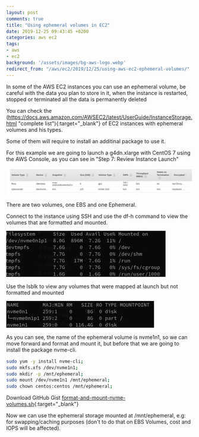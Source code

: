 ```yaml
---
layout: post
comments: true
title: "Using ephemeral volumes in EC2"
date: 2019-12-25 09:43:45 +0200
categories: aws ec2
tags:
- aws
- ec2
background: '/assets/images/bg-aws-logo.webp'
redirect_from: "/aws/ec2/2019/12/25/using-aws-ec2-ephemeral-volumes/"
---
```


In some of the AWS EC2 instances you can use an ephemeral volume, be careful with the data you plan to store in it, when the instance is restarted, stopped or terminated all the data is permanently deleted

You can check the (https://docs.aws.amazon.com/AWSEC2/latest/UserGuide/InstanceStorage.html "complete list"){:target="_blank"} of EC2 instances with ephemeral volumes and his types.

Some of them will require to install an additinal package to use it.

For this example we are going to launch a g4dn.xlarge with CentOS 7 using the AWS Console, as you can see in "Step 7: Review Instance Launch" 

![Storage](/assets/images/instance-storage-disk.jpg)

There are two volumes, one EBS and one Ephemeral.

Connect to the instance using SSH and use the df-h command to view the volumes that are formatted and mounted. 

![df -h](/assets/images/df-h.jpg)

Use the lsblk to view any volumes that were mapped at launch but not formatted and mounted

![lsblk](/assets/images/lsblk.jpg)

As you can see, the name of the ephemeral volume is nvme1n1, so we can move forward and format and mount it, but before that we are going to install the package nvme-cli.

```bash
sudo yum -y install nvme-cli;
sudo mkfs.xfs /dev/nvme1n1;
sudo mkdir -p /mnt/ephemeral;
sudo mount /dev/nvme1n1 /mnt/ephemeral;
sudo chown centos:centos /mnt/ephemeral;
```

Download GitHub Gist [format-and-mount-nvme-volumes.sh](https://gist.github.com/carlesloriente/5dbd6acf64090bba9593146185c11183){:target="_blank"}

Now we can use the ephemeral storage mounted at /mnt/ephemeral, e.g: for swapping/caching purposes (don't to do that on EBS Volumes, cost and IOPS will be affected).
